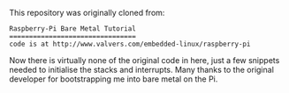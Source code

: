 This repository was originally cloned from:

    Raspberry-Pi Bare Metal Tutorial
    ================================
    code is at http://www.valvers.com/embedded-linux/raspberry-pi

Now there is virtually none of the original code in here, just a few snippets needed to initialise the stacks and interrupts. Many thanks to the original developer for bootstrapping me into bare metal on the Pi.

